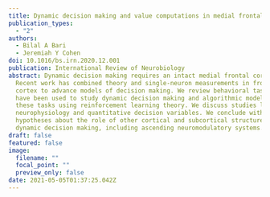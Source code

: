 ```yaml
---
title: Dynamic decision making and value computations in medial frontal cortex
publication_types:
  - "2"
authors:
  - Bilal A Bari
  - Jeremiah Y Cohen
doi: 10.1016/bs.irn.2020.12.001
publication: International Review of Neurobiology
abstract: Dynamic decision making requires an intact medial frontal cortex.
  Recent work has combined theory and single-neuron measurements in frontal
  cortex to advance models of decision making. We review behavioral tasks that
  have been used to study dynamic decision making and algorithmic models of
  these tasks using reinforcement learning theory. We discuss studies linking
  neurophysiology and quantitative decision variables. We conclude with
  hypotheses about the role of other cortical and subcortical structures in
  dynamic decision making, including ascending neuromodulatory systems.
draft: false
featured: false
image:
  filename: ""
  focal_point: ""
  preview_only: false
date: 2021-05-05T01:37:25.042Z
---
```

